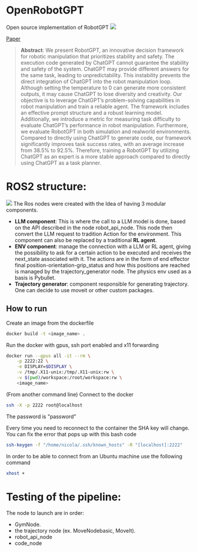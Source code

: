 # OpenRobotGPT
Open source implementation of RobotGPT
![](images/banner.gif)

[Paper](https://arxiv.org/abs/2312.01421)
> **Abstract**: We present RobotGPT, an innovative decision framework for robotic manipulation that prioritizes stability and safety. The execution code generated by ChatGPT cannot guarantee the stability and safety of the system. ChatGPT may provide different answers for the same task, leading to unpredictability. This instability prevents the direct integration of ChatGPT into the robot manipulation loop. Although setting the temperature to 0 can generate more consistent outputs, it may cause ChatGPT to lose diversity and creativity. Our objective is to leverage ChatGPT’s problem-solving capabilities in robot manipulation and train a reliable agent. The framework includes an effective prompt structure and a robust learning model. Additionally, we introduce a metric for measuring task difficulty to evaluate ChatGPT’s performance in robot manipulation. Furthermore, we evaluate RobotGPT in both simulation and realworld environments. Compared to directly using ChatGPT to generate code, our framework significantly improves task success rates, with an average increase from 38.5% to 92.5%. Therefore, training a RobotGPT by utilizing ChatGPT as an expert is a more stable approach compared to directly using ChatGPT as a task planner.

# ROS2 structure:
![](images/graph_ros.png)
The Ros nodes were created with the Idea of having 3 modular components.
- **LLM component**: This is where the call to a LLM model is done, based on the API described in the node robot_api_node. This node then convert the LLM request to tradition Action for the environment. This component can also be replaced by a traditional **RL agent**.
- **ENV component**: manage the connection with a LLM or RL agent, giving the possibility to ask for a certain action to be executed and receives the next_state associated with it. The actions are in the form of end effector final position-orientation-grip_status and how this positions are reached is managed by the trajectory_generator node. The physics env used as a basis is Pybullet.
- **Trajectory generator**: component responsible for generating trajectory. One can decide to use moveit or other custom packages.

## How to run
Create an image from the dockerfile

```bash
docker build -t <image_name> .
```

Run the docker with gpus, ssh port enabled and x11 forwarding
```bash
docker run --gpus all -it --rm \
    -p 2222:22 \
    -e DISPLAY=$DISPLAY \
    -v /tmp/.X11-unix:/tmp/.X11-unix:rw \
    -v $(pwd)/workspace:/root/workspace:rw \
    <image_name>
```

(From another command line) Connect to the docker
```bash
ssh -X -p 2222 root@localhost
```

The password is "password"

Every time you need to reconnect to the container the SHA key will change. You can fix the error that pops up with this bash code
```bash
ssh-keygen -f "/home/nicola/.ssh/known_hosts" -R "[localhost]:2222"
```

In order to be able to connect from an Ubuntu machine use the following command
```bash
xhost +
```

# Testing of the pipeline:
The node to launch are in order:
- GymNode.
- the trajectory node (ex. MoveNodebasic, MoveIt).
- robot_api_node
- code_node

